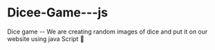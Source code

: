 # Dicee-Game---js
Dice game -- We are creating random images of dice and put it on our website using java Script 🌟
